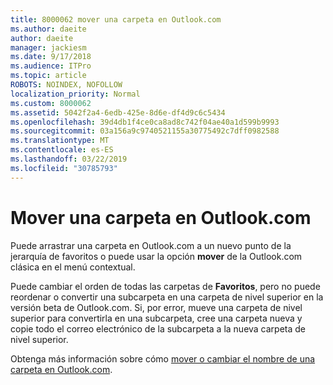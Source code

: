 ```yaml
---
title: 8000062 mover una carpeta en Outlook.com
ms.author: daeite
author: daeite
manager: jackiesm
ms.date: 9/17/2018
ms.audience: ITPro
ms.topic: article
ROBOTS: NOINDEX, NOFOLLOW
localization_priority: Normal
ms.custom: 8000062
ms.assetid: 5042f2a4-6edb-425e-8d6e-df4d9c6c5434
ms.openlocfilehash: 39d4db1f4ce0ca8ad8c742f04ae40a1d599b9993
ms.sourcegitcommit: 03a156a9c9740521155a30775492c7dff0982588
ms.translationtype: MT
ms.contentlocale: es-ES
ms.lasthandoff: 03/22/2019
ms.locfileid: "30785793"
---
```

# <a name="moving-a-folder-in-outlookcom"></a>Mover una carpeta en Outlook.com

Puede arrastrar una carpeta en Outlook.com a un nuevo punto de la jerarquía de favoritos o puede usar la opción **mover** de la Outlook.com clásica en el menú contextual. 
  
Puede cambiar el orden de todas las carpetas de **Favoritos**, pero no puede reordenar o convertir una subcarpeta en una carpeta de nivel superior en la versión beta de Outlook.com. Si, por error, mueve una carpeta de nivel superior para convertirla en una subcarpeta, cree una carpeta nueva y copie todo el correo electrónico de la subcarpeta a la nueva carpeta de nivel superior. 
  
Obtenga más información sobre cómo [mover o cambiar el nombre de una carpeta en Outlook.com](https://support.office.com/article/c9c66fed-8a7c-426a-afc6-0d46a72080fb).
  

